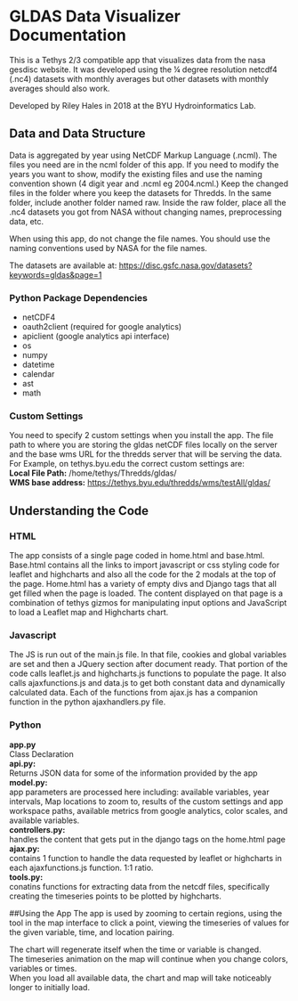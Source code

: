 # GLDAS Data Visualizer Documentation
This is a Tethys 2/3 compatible app that visualizes data from the nasa gesdisc website. It was developed using the ¼ degree resolution netcdf4 (.nc4) datasets with monthly averages but other datasets with monthly averages should also work.

Developed by Riley Hales in 2018 at the BYU Hydroinformatics Lab.

## Data and Data Structure
Data is aggregated by year using NetCDF Markup Language (.ncml). The files you need are in the ncml folder of this app. If you need to modify the years you want to show, modify the existing files and use the naming convention shown (4 digit year and .ncml eg 2004.ncml.) Keep the changed files in the folder where you keep the datasets for Thredds. In the same folder, include another folder named raw. Inside the raw folder, place all the .nc4 datasets you got from NASA without changing names, preprocessing data, etc.

When using this app, do not change the file names. You should use the naming conventions used by NASA for the file names.

The datasets are available at: https://disc.gsfc.nasa.gov/datasets?keywords=gldas&page=1

### Python Package Dependencies
* netCDF4
* oauth2client (required for google analytics)
* apiclient (google analytics api interface)
* os
* numpy
* datetime
* calendar
* ast
* math

### Custom Settings
You need to specify 2 custom settings when you install the app. The file path to where you are storing the gldas netCDF files locally on the server and the base wms URL for the thredds server that will be serving the data.   
For Example, on tethys.byu.edu the correct custom settings are:  
**Local File Path:** /home/tethys/Thredds/gldas/  
**WMS base address:** https://tethys.byu.edu/thredds/wms/testAll/gldas/

## Understanding the Code
### HTML
The app consists of a single page coded in home.html and base.html. Base.html contains all the links to import javascript or css styling code for leaflet and highcharts and also all the code for the 2 modals at the top of the page. Home.html has a variety of empty divs and Django tags that all get filled when the page is loaded. The content displayed on that page is a combination of tethys gizmos for manipulating input options and JavaScript to load a Leaflet map and Highcharts chart.

### Javascript
The JS is run out of the main.js file. In that file, cookies and global variables are set and then a JQuery section after document ready. That portion of the code calls leaflet.js and highcharts.js functions to populate the page. It also calls ajaxfunctions.js and data.js to get both constant data and dynamically calculated data. Each of the functions from ajax.js has a companion function in the python ajaxhandlers.py file.

### Python
**app.py**  
Class Declaration  
**api.py:**  
Returns JSON data for some of the information provided by the app  
**model.py:**  
app parameters are processed here including: available variables, year intervals, Map locations to zoom to, results of the custom settings and app workspace paths, available metrics from google analytics, color scales, and available variables.  
**controllers.py:**  
handles the content that gets put in the django tags on the home.html page  
**ajax.py:**  
contains 1 function to handle the data requested by leaflet or highcharts in each ajaxfunctions.js function. 1:1 ratio.  
**tools.py:**  
conatins functions for extracting data from the netcdf files, specifically creating the timeseries points to be plotted by highcharts.

##Using the App
The app is used by zooming to certain regions, using the tool in the map interface to click a point, viewing the timeseries of values for the given variable, time, and location pairing.

The chart will regenerate itself when the time or variable is changed.  
The timeseries animation on the map will continue when you change colors, variables or times.  
When you load all available data, the chart and map will take noticeably longer to initially load.  
